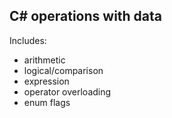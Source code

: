 ## C# operations with data

Includes:
- arithmetic
- logical/comparison
- expression
- operator overloading
- enum flags